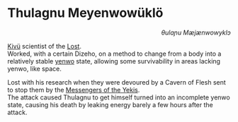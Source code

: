 
# Thulagnu Meyenwowüklö


<div align="right"><i>θulaɲu Mæjænwowyklɔ</i></div>

[Kivü](../Natural%20Science/Unique%20Species/kivü.md) scientist of the [Lost](<../Society/Religious Groups.md#122-the-lost>).  
Worked, with a certain Dizeho, on a method to change from a body into a relatively stable [yenwo](../Kivümi%20Language/Kivümi%20Dictionary/yenwo.md) state, allowing some survivability in areas lacking yenwo, like space.

Lost with his research when they were devoured by a Cavern of Flesh sent to stop them by the [Messengers of the Yekis](<../Society/Religious Groups.md#2-messengers-of-the-yekis>).  
The attack caused Thulagnu to get himself turned into an incomplete yenwo state, causing his death by leaking energy barely a few hours after the attack.